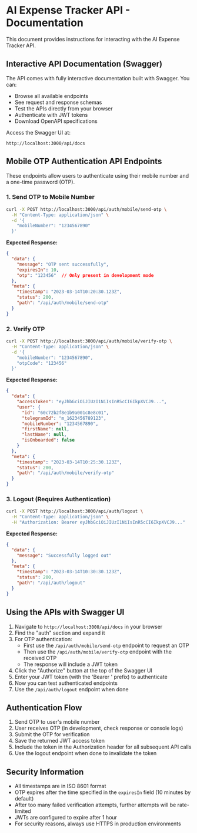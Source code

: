 # AI Expense Tracker API - Documentation

This document provides instructions for interacting with the AI Expense Tracker API.

## Interactive API Documentation (Swagger)

The API comes with fully interactive documentation built with Swagger. You can:
- Browse all available endpoints
- See request and response schemas
- Test the APIs directly from your browser
- Authenticate with JWT tokens
- Download OpenAPI specifications

Access the Swagger UI at:
```
http://localhost:3000/api/docs
```

## Mobile OTP Authentication API Endpoints

These endpoints allow users to authenticate using their mobile number and a one-time password (OTP).

### 1. Send OTP to Mobile Number

```bash
curl -X POST http://localhost:3000/api/auth/mobile/send-otp \
  -H "Content-Type: application/json" \
  -d '{
    "mobileNumber": "1234567890"
  }'
```

**Expected Response:**
```json
{
  "data": {
    "message": "OTP sent successfully",
    "expiresIn": 10,
    "otp": "123456"  // Only present in development mode
  },
  "meta": {
    "timestamp": "2023-03-14T10:20:30.123Z",
    "status": 200,
    "path": "/api/auth/mobile/send-otp"
  }
}
```

### 2. Verify OTP

```bash
curl -X POST http://localhost:3000/api/auth/mobile/verify-otp \
  -H "Content-Type: application/json" \
  -d '{
    "mobileNumber": "1234567890",
    "otpCode": "123456"
  }'
```

**Expected Response:**
```json
{
  "data": {
    "accessToken": "eyJhbGciOiJIUzI1NiIsInR5cCI6IkpXVCJ9...",
    "user": {
      "id": "60c72b2f8e1b9a001c8e8c01",
      "telegramId": "m_1623456789123",
      "mobileNumber": "1234567890",
      "firstName": null,
      "lastName": null,
      "isOnboarded": false
    }
  },
  "meta": {
    "timestamp": "2023-03-14T10:25:30.123Z",
    "status": 200,
    "path": "/api/auth/mobile/verify-otp"
  }
}
```

### 3. Logout (Requires Authentication)

```bash
curl -X POST http://localhost:3000/api/auth/logout \
  -H "Content-Type: application/json" \
  -H "Authorization: Bearer eyJhbGciOiJIUzI1NiIsInR5cCI6IkpXVCJ9..."
```

**Expected Response:**
```json
{
  "data": {
    "message": "Successfully logged out"
  },
  "meta": {
    "timestamp": "2023-03-14T10:30:30.123Z",
    "status": 200,
    "path": "/api/auth/logout"
  }
}
```

## Using the APIs with Swagger UI

1. Navigate to `http://localhost:3000/api/docs` in your browser
2. Find the "auth" section and expand it
3. For OTP authentication:
   - First use the `/api/auth/mobile/send-otp` endpoint to request an OTP
   - Then use the `/api/auth/mobile/verify-otp` endpoint with the received OTP
   - The response will include a JWT token
4. Click the "Authorize" button at the top of the Swagger UI
5. Enter your JWT token (with the 'Bearer ' prefix) to authenticate
6. Now you can test authenticated endpoints
7. Use the `/api/auth/logout` endpoint when done

## Authentication Flow

1. Send OTP to user's mobile number
2. User receives OTP (in development, check response or console logs)
3. Submit the OTP for verification
4. Save the returned JWT access token
5. Include the token in the Authorization header for all subsequent API calls
6. Use the logout endpoint when done to invalidate the token

## Security Information

- All timestamps are in ISO 8601 format
- OTP expires after the time specified in the `expiresIn` field (10 minutes by default)
- After too many failed verification attempts, further attempts will be rate-limited
- JWTs are configured to expire after 1 hour
- For security reasons, always use HTTPS in production environments 